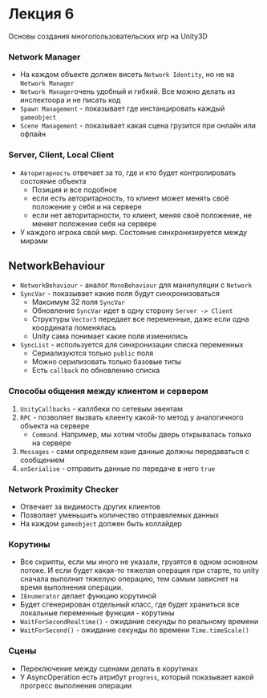 # Лекция 6

Основы создания многопользовательских игр на Unity3D

### Network Manager

- На каждом объекте должен висеть `Network Identity`, но не на `Network Manager`
- `Network Manager`очень удобный и гибкий. Все можно делать из инспектоора и не писать код
- `Spawn Management` - показывает где инстанцировать каждый `gameobject`
- `Scene Management` - показывает какая сцена грузится при онлайн или офлайн

### Server, Client, Local Client

- `Авторитарность` отвечает за то, где и кто будет контролировать состояние объекта
    - Позиция и все подобное
    - если есть авторитарность, то клиент может менять своё положение у себя и на сервере
    - если нет авторитарности, то клиент, меняя своё положение, не меняет положение себя на сервере
- У каждого игрока свой мир. Состояние синхронизируется между мирами

## NetworkBehaviour

- `NetworkBehaviour` - аналог `MonoBehaviour` для манипуляции с `Network`
- `SyncVar` - показывает какие поля будут синхронизоваться
    - Максимум 32 поля `SyncVar`
    - Обновление `SyncVar` идет в одну сторону `Server -> Client`
    - Структуры `Vector3` передает все переменные, даже если одна координата поменялась
    - Unity сама понимает какие поля изменились
- `SyncList` - используется для синхронизации списка переменных
    - Сериализуются только `public` поля
    - Можно серилизовать только базовые типы
    - Есть `callback` по обновлению списка

### Способы общения между клиентом и сервером

1. `UnityCallbacks` - каллбеки по сетевым эвентам 
2. `RPC` - позволяет вызвать клиенту какой-то метод у аналогичного объекта на сервере
    - `Command`. Например, мы хотим чтобы дверь открывалась только на сервере
3. `Messages` - сами определяем каие данные должны передаваться с сообщением
4. `onSerialise` - отправить данные по передаче в него `true`

### Network Proximity Checker

- Отвечает за видимость других клиентов
- Позволяет уменьшить количество отправялемых данных
- На каждом `gameobject` должен быть коллайдер

### Корутины

- Все скрипты, если мы иного не указали, грузятся в одном основном потоке. И если будет какая-то тяжелая операция при старте, то unity сначала выполнит тяжелую операцию, тем самым зависнет на время выполнения операции.
- `IEnumerator` делает функцию корутиной
- Будет сгенерирован отдельный класс, где будет храниться все локальные переменные функции - корутины
- `WaitForSecondRealtime()` - ожидание секунды по реальному времени
- `WaitForSecond()` - ожидание секунды по времени `Time.timeScale()`

### Сцены

- Переключение между сценами делать в корутинах
- У AsyncOperation есть атрибут `progress`, который показывает какой прогресс выполнения операции